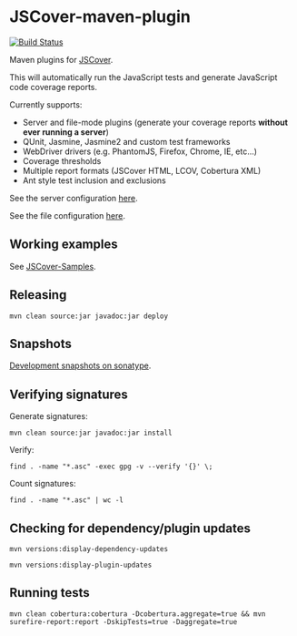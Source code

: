 JSCover-maven-plugin
====================
[![Build Status](https://drone.io/github.com/tntim96/JSCover-maven-plugin/status.png)](https://drone.io/github.com/tntim96/JSCover-maven-plugin/latest)

Maven plugins for [JSCover](http://tntim96.github.com/JSCover/).

This will automatically run the JavaScript tests and generate JavaScript code coverage reports.

Currently supports:
* Server and file-mode plugins (generate your coverage reports **without ever running a server**)
* QUnit, Jasmine, Jasmine2 and custom test frameworks
* WebDriver drivers (e.g. PhantomJS, Firefox, Chrome, IE, etc...)
* Coverage thresholds
* Multiple report formats (JSCover HTML, LCOV, Cobertura XML)
* Ant style test inclusion and exclusions

See the server configuration
[here](https://github.com/tntim96/JSCover-maven-plugin/tree/master/plugin-parent/server).

See the file configuration
[here](https://github.com/tntim96/JSCover-maven-plugin/tree/master/plugin-parent/file-system).

## Working examples

See [JSCover-Samples](https://github.com/tntim96/JSCover-Samples).


## Releasing

`mvn clean source:jar javadoc:jar deploy`

## Snapshots

[Development snapshots on sonatype](https://oss.sonatype.org/content/repositories/snapshots/com/github/tntim96/).

## Verifying signatures
Generate signatures:

`mvn clean source:jar javadoc:jar install`

Verify:

`find . -name "*.asc" -exec gpg -v --verify '{}' \;`

Count signatures:

`find . -name "*.asc" | wc -l`

## Checking for dependency/plugin updates

`mvn versions:display-dependency-updates`

`mvn versions:display-plugin-updates`

## Running tests

`mvn clean cobertura:cobertura -Dcobertura.aggregate=true && mvn surefire-report:report -DskipTests=true -Daggregate=true`
